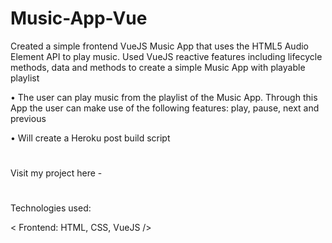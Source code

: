 # Music-App-Vue

Created a simple frontend VueJS Music App that uses the HTML5 Audio Element API to play music. Used VueJS reactive features including lifecycle methods, data and methods to create a simple Music App with playable playlist

• The user can play music from the playlist of the Music App. Through this App the user can make use of the following features: play, pause, next and previous

• Will create a Heroku post build script
#
Visit my project here - 
#
Technologies used:

< Frontend: HTML, CSS, VueJS />

